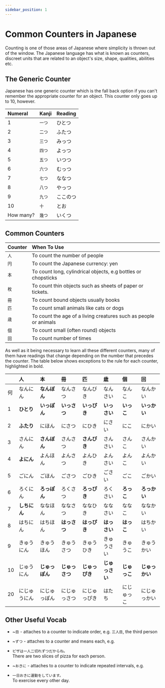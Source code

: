 ```yaml
---
sidebar_position: 1
---
```


# Common Counters in Japanese

Counting is one of those areas of Japanese where simplicity is thrown out of the window. The Japanese language has what is known as counters, discreet units that are related to an object's size, shape, qualities, abilities etc.

## The Generic Counter

Japanese has one generic counter which is the fall back option if you can't remember the appropriate counter for an object. This counter only goes up to 10, however.

|Numeral|Kanji|Reading|
|:--|:--|:--|
|1|``一つ``|ひとつ|
|2|``二つ``|ふたつ|
|3|``三つ``|みっつ|
|4|``四つ``|よっつ|
|5|``五つ``|いつつ|
|6|``六つ``|むっつ|
|7|``七つ``|ななつ|
|8|``八つ``|やっつ|
|9|``九つ``|ここのつ|
|10|``十``|とお|
|How many?|``幾つ``|いくつ|

## Common Counters

|Counter|When To Use|
|:--|:--|
|``人``|To count the number of people|
|``円``|To count the Japanese currency: yen|
|``本``|To count long, cylindrical objects, e.g bottles or chopsticks|
|``枚``|To count thin objects such as sheets of paper or tickets.|
|``冊``|To count bound objects usually books|
|``匹``|To count small animals like cats or dogs|
|``歳``|To count the age of a living creatures such as people or animals|
|``個``|To count small (often round) objects|
|``回``|To count number of times|

As well as it being necessary to learn all these different counters, many of them have readings that change depending on the number that precedes the counter. The table below shows exceptions to the rule for each counter, highlighted in bold.

||人|本|冊|匹|歳|個|回|
|:--|:--|:--|:--|:--|:--|:--|:--|
|何|なんにん|**なんぼん**|なんさつ|なんびき|なんさい|なんこ|なんかい|
|1|**ひとり**|**いっぽん**|**いっさつ**|**いっぴき**|**いっさい**|**いっこ**|**いっかい**|
|2|**ふたり**|にほん|にさつ|にひき|にさい|にこ|にかい|
|3|さんにん|**さんぼん**|さんさつ|**さんびき**|さんさい|さんこ|さんかい|
|4|**よにん**|よんほん|よんさつ|よんひき|よんさい|よんこ|よんかい|
|5|ごにん|ごほん|ごさつ|ごひき|ごさい|ごこ|ごかい|
|6|ろくにん|**ろっぽん**|ろくさつ|**ろっぴき**|ろくさい|**ろっこ**|**ろっかい**|
|7|**しちにん**|ななほん|ななさつ|ななひき|ななさい|ななこ|ななかい|
|8|はちにん|はちほん|**はっさつ**|**はっぴき**|**はっさい**|**はっこ**|はちかい|
|9|きゅうにん|きゅうほん|きゅうさつ|きゅうひき|きゅうさい|きゅうこ|きゅうかい|
|10|じゅうにん|**じゅっぽん**|**じゅっさつ**|**じゅっぴき**|**じゅっさい**|**じゅっこ**|**じゅっかい**|
|20|にじゅうにん|にじゅっぽん|にじゅっさつ|にじゅっぴき|はたち|にじゅっこ|にじゅっかい|

## Other Useful Vocab

- ~``目`` - attaches to a counter to indicate order, e.g. `三人目`, the third person

- ~``ずつ`` - attaches to a counter and means each, e.g.

- ``ピザは一人二切れずつだからね。``  
  There are two slices of pizza for each person.

- ~``おきに`` - attaches to a counter to indicate repeated intervals, e.g.

- ``一日おきに運動をしています。``  
  To exercise every other day.
